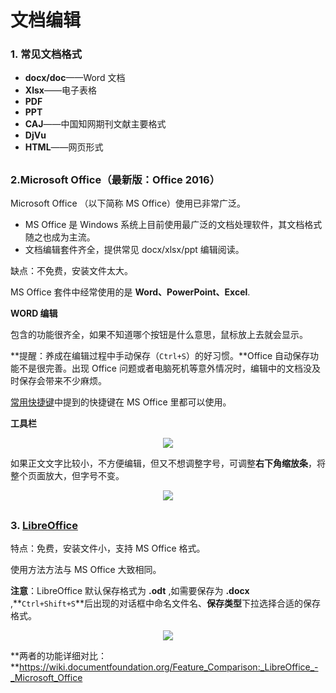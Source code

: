 # 文档编辑

### 1. 常见文档格式

* **docx/doc**——Word 文档
* **Xlsx**——电子表格
* **PDF**
* **PPT**
* **CAJ**——中国知网期刊文献主要格式
* **DjVu**
* **HTML**——网页形式

## 

### 2.Microsoft Office（最新版：Office 2016）

Microsoft Office （以下简称 MS Office）使用已非常广泛。

* MS Office 是 Windows 系统上目前使用最广泛的文档处理软件，其文档格式随之也成为主流。
* 文档编辑套件齐全，提供常见 docx/xlsx/ppt 编辑阅读。

缺点：不免费，安装文件太大。

MS Office 套件中经常使用的是 **Word、PowerPoint、Excel**.

**WORD 编辑**

包含的功能很齐全，如果不知道哪个按钮是什么意思，鼠标放上去就会显示。

**提醒：养成在编辑过程中手动保存（```Ctrl+S```）的好习惯。**Office 自动保存功能不是很完善。出现 Office 问题或者电脑死机等意外情况时，编辑中的文档没及时保存会带来不少麻烦。

[常用快捷键](https://cmmei.gitbooks.io/using-windows/content/tabs.html)中提到的快捷键在 MS Office 里都可以使用。

**工具栏**
<div style="text-align:center">
<img src="https://41.media.tumblr.com/bb65ac4a752140a4c037238305875834/tumblr_nw3e1xmeLv1uft3xho2_1280.png"/>
</div>

如果正文文字比较小，不方便编辑，但又不想调整字号，可调整**右下角缩放条**，将整个页面放大，但字号不变。
<div style="text-align:center">
<img src="https://41.media.tumblr.com/50fd90c484a7ec382ba2fbee68001d8d/tumblr_nw3e1xmeLv1uft3xho3_1280.png"/>
</div>

## 

### 3. [LibreOffice](https://www.libreoffice.org/)

特点：免费，安装文件小，支持 MS Office 格式。

使用方法方法与 MS Office 大致相同。
<div style="text-align: center"?
<img src="https://40.media.tumblr.com/7fb12b42b5f833ba8692ff94018c7013/tumblr_nw3e1xmeLv1uft3xho1_1280.png"/>
</div>

**注意**：LibreOffice 默认保存格式为 **.odt** ,如需要保存为 **.docx** ,**```Ctrl+Shift+S```**后出现的对话框中命名文件名、**保存类型**下拉选择合适的保存格式。
<div style="text-align: center">
<img src="https://40.media.tumblr.com/777a0cbdde7b259c3aa639cf212a35f0/tumblr_nw3e1xmeLv1uft3xho4_540.png"/>
</div>


**两者的功能详细对比：**https://wiki.documentfoundation.org/Feature_Comparison:_LibreOffice_-_Microsoft_Office

